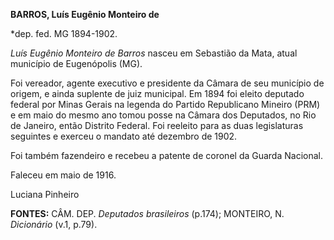 **BARROS, Luís Eugênio Monteiro de**

\*dep. fed. MG 1894-1902.

*Luís Eugênio Monteiro de Barros* nasceu em Sebastião da Mata, atual
município de Eugenópolis (MG).

Foi vereador, agente executivo e presidente da Câmara de seu município
de origem, e ainda suplente de juiz municipal. Em 1894 foi eleito
deputado federal por Minas Gerais na legenda do Partido Republicano
Mineiro (PRM) e em maio do mesmo ano tomou posse na Câmara dos
Deputados, no Rio de Janeiro, então Distrito Federal. Foi reeleito para
as duas legislaturas seguintes e exerceu o mandato até dezembro de 1902.

Foi também fazendeiro e recebeu a patente de coronel da Guarda Nacional.

Faleceu em maio de 1916.

Luciana Pinheiro

**FONTES:** CÂM. DEP. *Deputados brasileiros* (p.174); MONTEIRO, N.
*Dicionário* (v.1, p.79).
